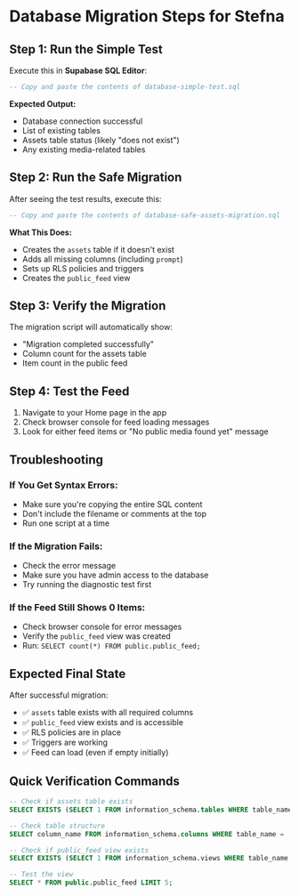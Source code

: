 # Database Migration Steps for Stefna

## **Step 1: Run the Simple Test**
Execute this in **Supabase SQL Editor**:

```sql
-- Copy and paste the contents of database-simple-test.sql
```

**Expected Output:**
- Database connection successful
- List of existing tables
- Assets table status (likely "does not exist")
- Any existing media-related tables

## **Step 2: Run the Safe Migration**
After seeing the test results, execute this:

```sql
-- Copy and paste the contents of database-safe-assets-migration.sql
```

**What This Does:**
- Creates the `assets` table if it doesn't exist
- Adds all missing columns (including `prompt`)
- Sets up RLS policies and triggers
- Creates the `public_feed` view

## **Step 3: Verify the Migration**
The migration script will automatically show:
- "Migration completed successfully"
- Column count for the assets table
- Item count in the public feed

## **Step 4: Test the Feed**
1. Navigate to your Home page in the app
2. Check browser console for feed loading messages
3. Look for either feed items or "No public media found yet" message

## **Troubleshooting**

### **If You Get Syntax Errors:**
- Make sure you're copying the entire SQL content
- Don't include the filename or comments at the top
- Run one script at a time

### **If the Migration Fails:**
- Check the error message
- Make sure you have admin access to the database
- Try running the diagnostic test first

### **If the Feed Still Shows 0 Items:**
- Check browser console for error messages
- Verify the `public_feed` view was created
- Run: `SELECT count(*) FROM public.public_feed;`

## **Expected Final State**

After successful migration:
- ✅ `assets` table exists with all required columns
- ✅ `public_feed` view exists and is accessible
- ✅ RLS policies are in place
- ✅ Triggers are working
- ✅ Feed can load (even if empty initially)

## **Quick Verification Commands**

```sql
-- Check if assets table exists
SELECT EXISTS (SELECT 1 FROM information_schema.tables WHERE table_name = 'assets');

-- Check table structure
SELECT column_name FROM information_schema.columns WHERE table_name = 'assets';

-- Check if public_feed view exists
SELECT EXISTS (SELECT 1 FROM information_schema.views WHERE table_name = 'public_feed');

-- Test the view
SELECT * FROM public.public_feed LIMIT 5;
```
